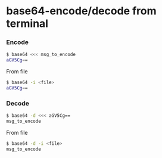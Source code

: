 # base64-encode/decode from terminal

### Encode
```sh
$ base64 <<< msg_to_encode
aGV5Cg==
```
From file
```sh
$ base64 -i <file>
aGV5Cg==
```

### Decode
```sh
$ base64 -d <<< aGV5Cg==
msg_to_encode
```
From file
```sh
$ base64 -d -i <file>
msg_to_encode
```
